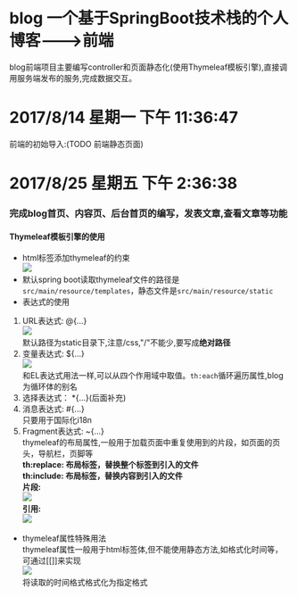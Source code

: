 # blog 一个基于SpringBoot技术栈的个人博客--->前端  
blog前端项目主要编写controller和页面静态化(使用Thymeleaf模板引擎),直接调用服务端发布的服务,完成数据交互。
# 2017/8/14 星期一 下午 11:36:47   
前端的初始导入:(TODO 前端静态页面)
# 2017/8/25 星期五 下午 2:36:38
### 完成blog首页、内容页、后台首页的编写，发表文章,查看文章等功能 ###
#### Thymeleaf模板引擎的使用 ####
- html标签添加thymeleaf的约束  
![](http://i.imgur.com/OcCn67p.png)
- 默认spring boot读取thymeleaf文件的路径是`src/main/resource/templates`，静态文件是`src/main/resource/static`
- 表达式的使用  
 1. URL表达式: @{...}  
 ![](http://i.imgur.com/A5k6N21.png)  
 默认路径为static目录下,注意/css,"/"不能少,要写成**绝对路径**  
 2. 变量表达式: ${...}  
 ![](http://i.imgur.com/bX33nkh.png)  
 和EL表达式用法一样,可以从四个作用域中取值。`th:each`循环遍历属性,blog为循环体的别名  
 3. 选择表达式： *{...}(后面补充)  
 4. 消息表达式: #{...}  
 只要用于国际化i18n  
 5. Fragment表达式: ~{...}  
 thymeleaf的布局属性,一般用于加载页面中重复使用到的片段，如页面的页头，导航栏，页脚等  
 **th:replace: 布局标签，替换整个标签到引入的文件  
 th:include: 布局标签，替换内容到引入的文件**  
 **片段:**  
 ![](http://i.imgur.com/GSuB942.png)  
 **引用:**  
 ![](http://i.imgur.com/5sAUW52.png)
- thymeleaf属性特殊用法  
 thymeleaf属性一般用于html标签体,但不能使用静态方法,如格式化时间等，可通过[[]]来实现  
![](http://i.imgur.com/jmnYeZQ.png)  
将读取的时间格式格式化为指定格式


